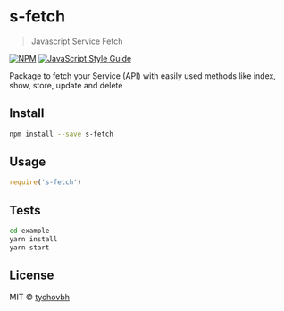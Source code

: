 # s-fetch

> Javascript Service Fetch

[![NPM](https://img.shields.io/npm/v/s-fetch.svg)](https://www.npmjs.com/package/s-fetch) [![JavaScript Style Guide](https://img.shields.io/badge/code_style-standard-brightgreen.svg)](https://standardjs.com)


Package to fetch your Service (API) with easily used methods like index, show, store, update and delete

## Install

```bash
npm install --save s-fetch
```

## Usage

```jsx
require('s-fetch')

```

## Tests
```bash
cd example
yarn install
yarn start
```


## License

MIT © [tychovbh](https://github.com/tychovbh)
